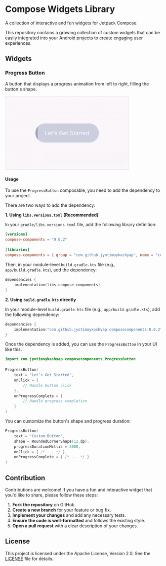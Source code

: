 # Compose Widgets Library

A collection of interactive and fun widgets for Jetpack Compose.

This repository contains a growing collection of custom widgets that can be easily integrated into your Android projects to create engaging user experiences.

## Widgets

### Progress Button

A button that displays a progress animation from left to right, filling the button's shape.

![Progress Button GIF](assets/progressbtnprev.gif)

#### Usage

To use the `ProgressButton` composable, you need to add the dependency to your project.

There are two ways to add the dependency:

**1. Using `libs.versions.toml` (Recommended)**

In your `gradle/libs.versions.toml` file, add the following library definition:

```toml
[versions]
compose-components = "0.0.2"

[libraries]
compose-components = { group = "com.github.jyotimoykashyap", name = "composecomponents", version.ref = "compose-components" }
```

Then, in your module-level `build.gradle.kts` file (e.g., `app/build.gradle.kts`), add the dependency:

```kotlin
dependencies {
    implementation(libs.compose.components)
}
```

**2. Using `build.gradle.kts` directly**

In your module-level `build.gradle.kts` file (e.g., `app/build.gradle.kts`), add the following dependency:

```kotlin
dependencies {
    implementation("com.github.jyotimoykashyap:composecomponents:0.0.2")
}
```

Once the dependency is added, you can use the `ProgressButton` in your UI like this:

```kotlin
import com.jyotimoykashyap.composecomponents.ProgressButton

ProgressButton(
    text = "Let's Get Started",
    onClick = {
        // Handle button click
    },
    onProgressComplete = {
        // Handle progress completion
    }
)
```

You can customize the button's shape and progress duration:

```kotlin
ProgressButton(
    text = "Custom Button",
    shape = RoundedCornerShape(12.dp),
    progressDurationMillis = 3000,
    onClick = { /* ... */ },
    onProgressComplete = { /* ... */ }
)
```

## Contribution

Contributions are welcome! If you have a fun and interactive widget that you'd like to share, please follow these steps:

1.  **Fork the repository** on GitHub.
2.  **Create a new branch** for your feature or bug fix.
3.  **Implement your changes** and add any necessary tests.
4.  **Ensure the code is well-formatted** and follows the existing style.
5.  **Open a pull request** with a clear description of your changes.

## License

This project is licensed under the Apache License, Version 2.0. See the [LICENSE](LICENSE) file for details.